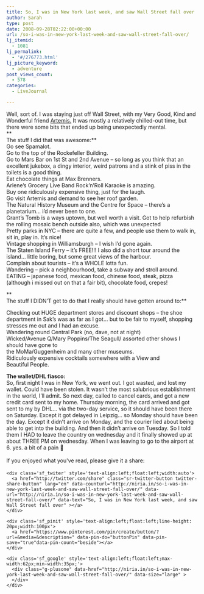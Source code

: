 ```yaml
---
title: So, I was in New York last week, and saw Wall Street fall over
author: Sarah
type: post
date: 2008-09-28T02:22:00+00:00
url: /so-i-was-in-new-york-last-week-and-saw-wall-street-fall-over/
lj_itemid:
  - 1081
lj_permalink:
  - '#/276773.html'
lj_picture_keyword:
  - adventure
post_views_count:
  - 578
categories:
  - LiveJournal

---
```

<div id="fb-root">
</div>

Well, sort of. I&nbsp;was staying just off Wall Street, with my Very Good, Kind and Wonderful friend <a href="http://blogs.nonado.net/artemis" target="_blank">Artemis.</a> It was mostly a relatively chilled-out time, but there were some bits that ended up being unexpectedly mental.  
**  
The stuff I did that was awesome:**  
Go see Spamalot.   
Go to the top of the Rockefeller Building.   
Go to Mars Bar on 1st St and 2nd Avenue &#8211; so long as you think that an excellent jukebox, a dingy interior, weird patrons and a stink of piss in the toilets is a good thing.   
Eat chocolate things at Max Brenners.   
Arlene&#8217;s Grocery Live Band Rock&#8217;n&#8217;Roll Karaoke is amazing.   
Buy one ridiculously expensive thing, just for the laugh.   
Go visit Artemis and demand to see her roof garden.   
The Natural History Museum and the Centre for Space &#8211; there&#8217;s a planetarium&#8230; i&#8217;d never been to one.  
Grant&#8217;s Tomb is a ways uptown, but well worth a visit. Got to help refurbish the rolling mosaic bench outside also, which was unexpected  
Pretty parks in NYC &#8211; there are quite a few, and people use them to walk in, sit in, play in. It&#8217;s nice!  
Vintage shopping in Williamsburgh &#8211; I&nbsp;wish I&#8217;d gone again.  
The Staten Island Ferry &#8211; it&#8217;s FREE!!! I&nbsp;also did a short tour around the island&#8230; little boring, but some great views of the harbour.  
Complain about tourists &#8211; it&#8217;s a WHOLE lotta fun.  
Wandering &#8211; pick a neighbourhood, take a subway and stroll around.  
EATING &#8211; japanese food, mexican food, chinese food, steak, pizza (although i missed out on that a fair bit), chocolate food, crepes!

**  
The stuff I&nbsp;DIDN&#8217;T get to do that I really should have gotten around to:**

Checking out HUGE department stores and discount shops &#8211; the shoe department in Sak&#8217;s was as far as I got&#8230; but to be fair to myself, shopping stresses me out and I&nbsp;had an excuse.  
Wandering round Central Park (no, dave, not at night)  
Wicked/Avenue&nbsp;Q/Mary Poppins/The Seagull/ assorted other shows I should have gone to  
the MoMa/Guggenheim and many other museums.  
Ridiculously expensive cocktails somewhere with a View and Beautiful&nbsp;People.

**The wallet/DHL fiasco:**  
So, first night I was in New York, we went out.&nbsp;I got wasted, and lost my wallet. Could have been stolen. It wasn&#8217;t the most salubrious establishment in the world, I&#8217;ll admit. So next day, called to cancel cards, and got a new credit card sent to my home.&nbsp;Thursday morning, the card arrived and got sent to my by DHL&#8230; via the two-day service, so it should have been there on Saturday. Except it got delayed in Leipzig&#8230; so Monday should have been the day. Except it didn&#8217;t arrive on Monday, and the courier lied about being able to get into the building. And then it didn&#8217;t arrive on Tuesday. So I told them I HAD&nbsp;to leave the country on wednesday and it finally showed up at about THREE&nbsp;PM&nbsp;on wednesday. When I&nbsp;was leaving to go to the airport at 6. yes. a bit of a pain 🙂

<div class='sfsi_Sicons' style='width: 100%; display: inline-block; vertical-align: middle; text-align:left'>
  <div style='margin:0px 8px 0px 0px; line-height: 24px'>
    <span>If you enjoyed what you've read, please give it a share:</span>
  </div>
  
  <div class='sfsi_socialwpr'>
    <div class='sf_fb' style='text-align:left;width:125px'>
      <div class="fb-like" href="http://niria.in/so-i-was-in-new-york-last-week-and-saw-wall-street-fall-over/" width="180" send="false" showfaces="false"  action="like" data-share="true"data-layout="button_count" >
      </div>
    </div>
    
    <div class='sf_twiter' style='text-align:left;float:left;width:auto'>
      <a href="http://twitter.com/share" class="sr-twitter-button twitter-share-button" lang="en" data-counturl="http://niria.in/so-i-was-in-new-york-last-week-and-saw-wall-street-fall-over/" data-url="http://niria.in/so-i-was-in-new-york-last-week-and-saw-wall-street-fall-over/" data-text="So, I was in New York last week, and saw Wall Street fall over" ></a>
    </div>
    
    <div class='sf_pinit' style='text-align:left;float:left;line-height: 20px;width:100px'>
      <a href="https://www.pinterest.com/pin/create/button/?url=&media=&description=" data-pin-do="buttonPin" data-pin-save="true"data-pin-count="beside"></a>
    </div>
    
    <div class='sf_google' style='text-align:left;float:left;max-width:62px;min-width:35px;'>
      <div class="g-plusone" data-href="http://niria.in/so-i-was-in-new-york-last-week-and-saw-wall-street-fall-over/" data-size="large" >
      </div>
    </div>
  </div>
</div>
